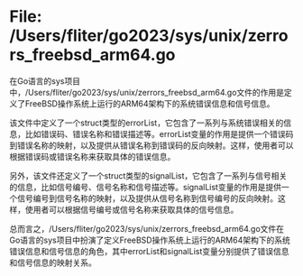# File: /Users/fliter/go2023/sys/unix/zerrors_freebsd_arm64.go

在Go语言的sys项目中，/Users/fliter/go2023/sys/unix/zerrors_freebsd_arm64.go文件的作用是定义了FreeBSD操作系统上运行的ARM64架构下的系统错误信息和信号信息。

该文件中定义了一个struct类型的errorList，它包含了一系列与系统错误相关的信息，比如错误码、错误名称和错误描述等。errorList变量的作用是提供一个错误码到错误名称的映射，以及提供从错误名称到错误码的反向映射。这样，使用者可以根据错误码或错误名称来获取具体的错误信息。

另外，该文件还定义了一个struct类型的signalList，它包含了一系列与信号相关的信息，比如信号编号、信号名称和信号描述等。signalList变量的作用是提供一个信号编号到信号名称的映射，以及提供从信号名称到信号编号的反向映射。这样，使用者可以根据信号编号或信号名称来获取具体的信号信息。

总而言之，/Users/fliter/go2023/sys/unix/zerrors_freebsd_arm64.go文件在Go语言的sys项目中扮演了定义FreeBSD操作系统上运行的ARM64架构下的系统错误信息和信号信息的角色，其中errorList和signalList变量分别提供了错误信息和信号信息的映射关系。


